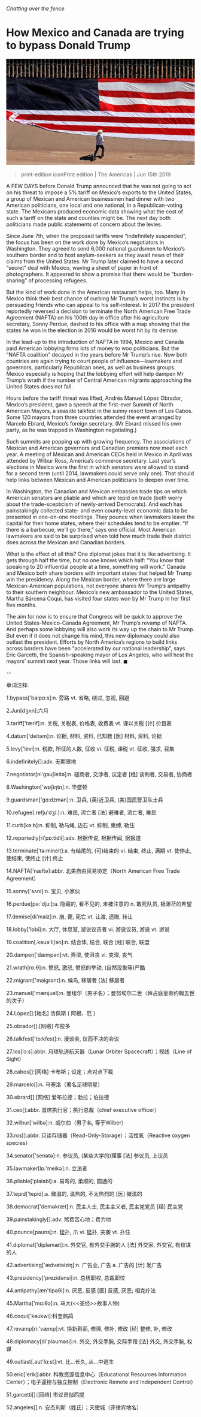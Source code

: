 ###### Chatting over the fence

# How Mexico and Canada are trying to bypass Donald Trump 

![image](images/20190615_AMP001_0.jpg) 

> print-edition iconPrint edition | The Americas | Jun 15th 2019 

A FEW DAYS before Donald Trump announced that he was not going to act on his threat to impose a 5% tariff on Mexico’s exports to the United States, a group of Mexican and American businessmen had dinner with two American politicians, one local and one national, in a Republican-voting state. The Mexicans produced economic data showing what the cost of such a tariff on the state and counties might be. The next day both politicians made public statements of concern about the levies. 

Since June 7th, when the proposed tariffs were “indefinitely suspended”, the focus has been on the work done by Mexico’s negotiators in Washington. They agreed to send 6,000 national guardsmen to Mexico’s southern border and to host asylum-seekers as they await news of their claims from the United States. Mr Trump later claimed to have a second “secret” deal with Mexico, waving a sheet of paper in front of photographers. It appeared to show a promise that there would be “burden-sharing” of processing refugees. 

But the kind of work done in the American restaurant helps, too. Many in Mexico think their best chance of curbing Mr Trump’s worst instincts is by persuading friends who can appeal to his self-interest. In 2017 the president reportedly reversed a decision to terminate the North American Free Trade Agreement (NAFTA) on his 100th day in office after his agriculture secretary, Sonny Perdue, dashed to his office with a map showing that the states he won in the election in 2016 would be worst hit by its demise. 

In the lead-up to the introduction of NAFTA in 1994, Mexico and Canada paid American lobbying firms lots of money to woo politicians. But the “NAFTA coalition” decayed in the years before Mr Trump’s rise. Now both countries are again trying to court people of influence—lawmakers and governors, particularly Republican ones, as well as business groups. Mexico especially is hoping that the lobbying effort will help dampen Mr Trump’s wrath if the number of Central American migrants approaching the United States does not fall. 

Hours before the tariff threat was lifted, Andrés Manuel López Obrador, Mexico’s president, gave a speech at the first-ever Summit of North American Mayors, a seaside talkfest in the sunny resort town of Los Cabos. Some 120 mayors from three countries attended the event arranged by Marcelo Ebrard, Mexico’s foreign secretary. (Mr Ebrard missed his own party, as he was trapped in Washington negotiating.) 

Such summits are popping up with growing frequency. The associations of Mexican and American governors and Canadian premiers now meet each year. A meeting of Mexican and American CEOs held in Mexico in April was attended by Wilbur Ross, America’s commerce secretary. Last year’s elections in Mexico were the first in which senators were allowed to stand for a second term (until 2014, lawmakers could serve only one). That should help links between Mexican and American politicians to deepen over time. 

In Washington, the Canadian and Mexican embassies trade tips on which American senators are pliable and which are tepid on trade (both worry about the trade-scepticism of newly-arrived Democrats). And each has painstakingly collected state- and even county-level economic data to be presented in one-on-one meetings. They pounce when lawmakers leave the capital for their home states, where their schedules tend to be emptier. “If there is a barbecue, we’ll go there,” says one official. Most American lawmakers are said to be surprised when told how much trade their district does across the Mexican and Canadian borders. 

What is the effect of all this? One diplomat jokes that it is like advertising. It gets through half the time, but no one knows which half: “You know that speaking to 20 influential people at a time, something will work.” Canada and Mexico both share borders with important states that helped Mr Trump win the presidency. Along the Mexican border, where there are large Mexican-American populations, not everyone shares Mr Trump’s antipathy to their southern neighbour. Mexico’s new ambassador to the United States, Martha Bárcena Coqui, has visited four states won by Mr Trump in her first five months. 

The aim for now is to ensure that Congress will be quick to approve the United States-Mexico-Canada Agreement, Mr Trump’s revamp of NAFTA. And perhaps some lobbying will also work its way up the chain to Mr Trump. But even if it does not change his mind, this new diplomacy could also outlast the president. Efforts by North America’s regions to build links across borders have been “accelerated by our national leadership”, says Eric Garcetti, the Spanish-speaking mayor of Los Angeles, who will host the mayors’ summit next year. Those links will last. ◼ 

-- 

 单词注释:

1.bypass['baipɑ:s]:n. 旁路 vt. 省略, 绕过, 忽视, 回避 

2.Jun[dʒʌn]:六月 

3.tariff['tærif]:n. 关税, 关税表, 价格表, 收费表 vt. 课以关税 [计] 价目表 

4.datum['deitәm]:n. 论据, 材料, 资料, 已知数 [医] 材料, 资料, 论据 

5.levy['levi]:n. 税款, 所征的人数, 征收 vi. 征税, 课税 vt. 征收, 强求, 召集 

6.indefinitely[]:adv. 无期限地 

7.negotiator[ni'gәuʃieitә]:n. 磋商者, 交涉者, 议定者 [经] 谈判者, 交易者, 协商者 

8.Washington['wɒʃiŋtn]:n. 华盛顿 

9.guardsman['gɑ:dzmәn]:n. 卫兵, (英)近卫兵, (美)国民警卫队士兵 

10.refugee[.refju'dʒi:]:n. 难民, 流亡者 [法] 避难者, 流亡者, 难民 

11.curb[kә:b]:n. 抑制, 勒马绳, 边石 vt. 抑制, 束缚, 勒住 

12.reportedly[ri'pɒ:tidli]:adv. 根据传说, 根据传闻, 据报道 

13.terminate['tә:mineit]:a. 有结尾的, (可)结束的 vi. 结束, 终止, 满期 vt. 使停止, 使结束, 使终止 [计] 终止 

14.NAFTA['næftə]:abbr. 北美自由贸易协定（North American Free Trade Agreement） 

15.sonny['sʌni]:n. 宝贝, 小家伙 

16.perdue[pә:'dju:]:a. 隐藏的, 看不见的, 未被注意的 n. 敢死队员, 极渺茫的希望 

17.demise[di'maiz]:n. 崩, 薨, 死亡 vt. 让渡, 遗赠, 转让 

18.lobby['lɒbi]:n. 大厅, 休息室, 游说议员者 vi. 游说议员, 游说 vt. 游说 

19.coalition[.kәuә'liʃәn]:n. 结合体, 结合, 联合 [经] 联合, 联盟 

20.dampen['dæmpәn]:vt. 弄湿, 使沮丧 vi. 变湿, 丧气 

21.wrath[rɒ:θ]:n. 愤怒, 激怒, 愤怒的举动, (自然现象等)严酷 

22.migrant['maigrәnt]:n. 候鸟, 移居者 [法] 移居者 

23.manuel['mænjuel]:n. 曼纽尔（男子名）；曼努埃尔二世（拜占庭皇帝约翰五世的次子） 

24.López[]:[地名] 洛佩斯 ( 阿根、厄 ) 

25.obrador[]:[网络] 布拉多 

26.talkfest['tɒ:kfest]:n. 漫谈会, 议而不决的会议 

27.los[lɔ:s]:abbr. 月球轨道航天器（Lunar Orbiter Spacecraft）；视线（Line of Sight） 

28.cabos[]:[网络] 卡布斯；设定；点对点下载 

29.marcelo[]:n. 马塞洛（著名足球明星） 

30.ebrard[]:[网络] 爱布拉德；勃拉；伯拉德 

31.ceo[]:abbr. 首席执行官；执行总裁（chief executive officer） 

32.wilbur['wilbә]:n. 威尔伯（男子名, 等于Wilber） 

33.ros[]:abbr. 只读存储器（Read-Only-Storage）；活性氧（Reactive oxygen species） 

34.senator['senәtә]:n. 参议员, (某些大学的)理事 [法] 参议员, 上议员 

35.lawmaker[lɒ:'meikә]:n. 立法者 

36.pliable['plaiәbl]:a. 易弯的, 柔顺的, 圆通的 

37.tepid['tepid]:a. 微温的, 温热的, 不太热烈的 [医] 微温的 

38.democrat['demәkræt]:n. 民主人士, 民主主义者, 民主党党员 [经] 民主党 

39.painstakingly[]:adv. 煞费苦心地；费力地 

40.pounce[pauns]:n. 猛扑, 爪 vi. 猛扑, 突袭 vt. 扑住 

41.diplomat['diplәmæt]:n. 外交官, 有外交手腕的人 [法] 外交家, 外交官, 有权谋的人 

42.advertising['ædvәtaiziŋ]:n. 广告业, 广告 a. 广告的 [计] 发广告 

43.presidency['prezidәnsi]:n. 总统职权, 总裁职位 

44.antipathy[æn'tipәθi]:n. 厌恶, 反感 [医] 反感, 厌恶; 相克疗法 

45.Martha['mɑ:θә]:n. 马大(<<圣经>>故事人物) 

46.coqui['kәukwi]:科奎鹧鸪 

47.revamp[ri:'væmp]:vt. 换新鞋面, 修理, 修补, 修改 [经] 整修, 补, 修改 

48.diplomacy[di'plәumәsi]:n. 外交, 外交手腕, 交际手段 [法] 外交, 外交手腕, 权谋 

49.outlast[.aut'lɑ:st]:vt. 比...长久, 从...中逃生 

50.eric['erik]:abbr. 科教资源信息中心（Educational Resources Information Center）；电子遥控与独立控制（Electronic Remote and Independent Control） 

51.garcetti[]:[网络] 市议员伽西提 

52.angeles[]:n. 安杰利斯（姓氏）；天使城（菲律宾地名） 


